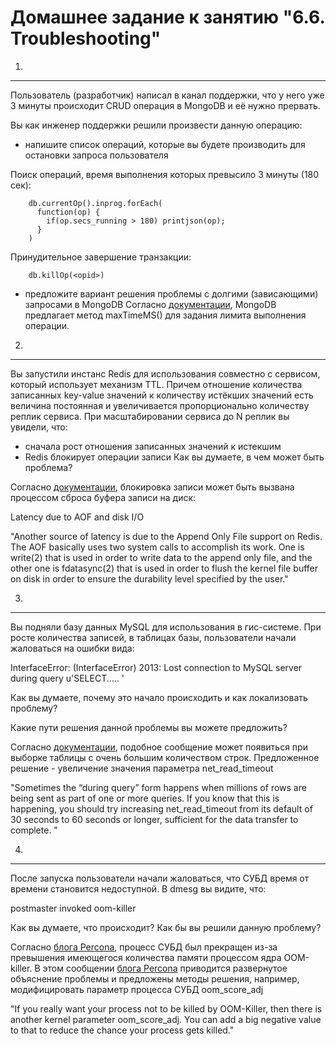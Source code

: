 Домашнее задание к занятию "6.6. Troubleshooting"
===

1.
---
Пользователь (разработчик) написал в канал поддержки, что у него уже 3 минуты происходит CRUD операция в MongoDB и её нужно прервать.

Вы как инженер поддержки решили произвести данную операцию:

- напишите список операций, которые вы будете производить для остановки запроса пользователя

Поиск операций, время выполнения которых превысило 3 минуты (180 сек):

		db.currentOp().inprog.forEach(
		  function(op) {
		    if(op.secs_running > 180) printjson(op);
		  }
		)

Принудительное завершение транзакции:

		db.killOp(<opid>)

- предложите вариант решения проблемы с долгими (зависающими) запросами в MongoDB
 Согласно [документации](https://docs.mongodb.com/manual/tutorial/terminate-running-operations/), MongoDB предлагает метод maxTimeMS() для задания лимита выполнения операции.

2.
---
Вы запустили инстанс Redis для использования совместно с сервисом, который использует механизм TTL. Причем отношение количества записанных key-value значений к количеству истёкших значений есть величина постоянная и увеличивается пропорционально количеству реплик сервиса.
При масштабировании сервиса до N реплик вы увидели, что:
- сначала рост отношения записанных значений к истекшим
- Redis блокирует операции записи
Как вы думаете, в чем может быть проблема?

Согласно [документации](https://redis.io/topics/latency), блокировка записи может быть вызвана процессом сброса буфера записи на диск:

Latency due to AOF and disk I/O

"Another source of latency is due to the Append Only File support on Redis. The AOF basically uses two system calls to accomplish its work. One is write(2) that is used in order to write data to the append only file, and the other one is fdatasync(2) that is used in order to flush the kernel file buffer on disk in order to ensure the durability level specified by the user."

3.
---
Вы подняли базу данных MySQL для использования в гис-системе. При росте количества записей, в таблицах базы, пользователи начали жаловаться на ошибки вида:

InterfaceError: (InterfaceError) 2013: Lost connection to MySQL server during query u'SELECT..... '

Как вы думаете, почему это начало происходить и как локализовать проблему?

Какие пути решения данной проблемы вы можете предложить?

Согласно [документации](https://dev.mysql.com/doc/refman/8.0/en/error-lost-connection.html), подобное сообщение может появиться при выборке таблицы с очень большим количеством строк. Предложенное решение - увеличение значения параметра net_read_timeout

"Sometimes the “during query” form happens when millions of rows are being sent as part of one or more queries. If you know that this is happening, you should try increasing net_read_timeout from its default of 30 seconds to 60 seconds or longer, sufficient for the data transfer to complete. "

4.
---
После запуска пользователи начали жаловаться, что СУБД время от времени становится недоступной. В dmesg вы видите, что:

postmaster invoked oom-killer

Как вы думаете, что происходит?
Как бы вы решили данную проблему?

Согласно [блога Percona](https://www.percona.com/blog/2020/06/05/10-common-postgresql-errors/), процесс СУБД был прекращен из-за превышения имеющегося количества памяти процессом ядра OOM-killer. В этом сообщении [блога Percona](https://www.percona.com/blog/2019/08/02/out-of-memory-killer-or-savior/) приводится развернутое объяснение проблемы и предложены методы решения, например, модифицировать параметр процесса СУБД oom_score_adj

"If you really want your process not to be killed by OOM-Killer, then there is another kernel parameter oom_score_adj. You can add a big negative value to that to reduce the chance your process gets killed."
